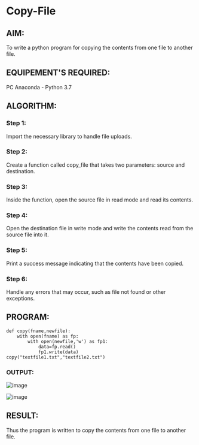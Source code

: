 # Copy-File
## AIM:
To write a python program for copying the contents from one file to another file.
## EQUIPEMENT'S REQUIRED: 
PC
Anaconda - Python 3.7
## ALGORITHM: 
### Step 1:

Import the necessary library to handle file uploads.

### Step 2: 

Create a function called copy_file that takes two parameters: source and destination.

### Step 3: 

Inside the function, open the source file in read mode and read its contents.

### Step 4:  

Open the destination file in write mode and write the contents read from the source file into it.

### Step 5: 

Print a success message indicating that the contents have been copied.

### Step 6: 

Handle any errors that may occur, such as file not found or other exceptions.



## PROGRAM:
```
def copy(fname,newfile):
    with open(fname) as fp:
        with open(newfile,'w') as fp1:
            data=fp.read()
            fp1.write(data)
copy("textfile1.txt","textfile2.txt")
```

### OUTPUT:

![image](https://github.com/user-attachments/assets/c6b17605-a520-433c-a600-72d0ad4f06a2)

![image](https://github.com/user-attachments/assets/af5e0648-c50c-468c-ae73-5bc71f5afb4d)


## RESULT:
Thus the program is written to copy the contents from one file to another file.
